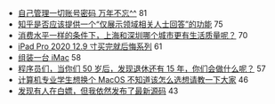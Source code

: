 - [自己管理一切账号密码 万年不忘^^](https://www.v2ex.com/t/657294) 81
- [知乎是否应该提供一个“仅展示领域相关人士回答”的功能](https://www.v2ex.com/t/657208) 75
- [消费水平一样的条件下，上海和深圳哪个城市更有生活质量呢？](https://www.v2ex.com/t/657226) 70
- [iPad Pro 2020 12.9 寸买完就后悔系列](https://www.v2ex.com/t/657302) 61
- [组装一台 iMac](https://www.v2ex.com/t/657206) 58
- [程序员们，当你们 50 岁后，发现退休还有 15 年，你们会做什么呢？](https://www.v2ex.com/t/657215) 57
- [计算机专业学生想换个 MacOS 不知道该怎么选想请教一下大家](https://www.v2ex.com/t/657281) 46
- [发现有人在白嫖，但我依然发布了最新源码](https://www.v2ex.com/t/657232) 43